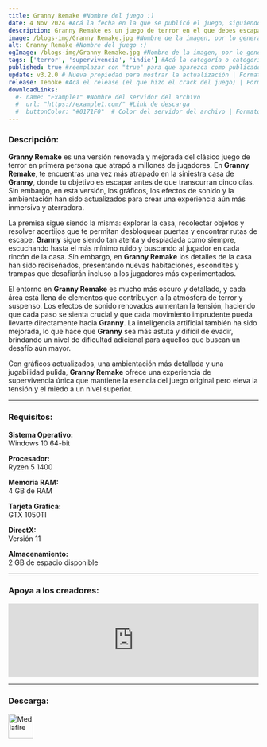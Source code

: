 ```yaml
---
title: Granny Remake #Nombre del juego :)
date: 4 Nov 2024 #Acá la fecha en la que se publicó el juego, siguiendo este formato: Dia "30", Mes "Oct", Año "2024" = como debe quedar: 30 Oct 2024
description: Granny Remake es un juego de terror en el que debes escapar de una casa oscura, perseguido por una astuta y feroz Abuela. Puedes elegir entre varias rutas, huir en coche, llamar a la policía, o desbloquear la puerta principal para salvarte. #Acá una mini descripción del juego
image: /blogs-img/Granny Remake.jpg #Nombre de la imagen, por lo general es exactamente el mismo nombre que el juego excluyendo lo ":" (Dos puntos)
alt: Granny Remake #Nombre del juego :)
ogImage: /blogs-img/Granny Remake.jpg #Nombre de la imagen, por lo general es exactamente el mismo nombre que el juego excluyendo lo ":" (Dos puntos)
tags: ['terror', 'supervivencia', 'indie'] #Acá la categoría o categorías del juego, si es más de una se coloca en este formato: ['categoría1', 'categoría2']
published: true #reemplazar con "true" para que aparezca como publicado
update: v3.2.0 # Nueva propiedad para mostrar la actualización | Formato: v1.0.0
release: Tenoke #Acá el release (el que hizo el crack del juego) | Formato: Nicolhetti
downloadLinks:
  #- name: "Example1" #Nombre del servidor del archivo
  #  url: "https://example1.com/" #Link de descarga
  #  buttonColor: "#0171F0"  # Color del servidor del archivo | Formato hexadecimal | MediaFire: #0171F0 | Buzzheavier: #FF6600 |
---
```


<!--En VSCode seleccionando una palabra, por ejemplo: "Granny Remake" y apretando Ctrl+F2 se seleccionan todas las palabras iguales-->

### Descripción:
**Granny Remake** es una versión renovada y mejorada del clásico juego de terror en primera persona que atrapó a millones de jugadores. En **Granny Remake**, te encuentras una vez más atrapado en la siniestra casa de **Granny**, donde tu objetivo es escapar antes de que transcurran cinco días. Sin embargo, en esta versión, los gráficos, los efectos de sonido y la ambientación han sido actualizados para crear una experiencia aún más inmersiva y aterradora.

La premisa sigue siendo la misma: explorar la casa, recolectar objetos y resolver acertijos que te permitan desbloquear puertas y encontrar rutas de escape. **Granny** sigue siendo tan atenta y despiadada como siempre, escuchando hasta el más mínimo ruido y buscando al jugador en cada rincón de la casa. Sin embargo, en **Granny Remake** los detalles de la casa han sido rediseñados, presentando nuevas habitaciones, escondites y trampas que desafiarán incluso a los jugadores más experimentados.

El entorno en **Granny Remake** es mucho más oscuro y detallado, y cada área está llena de elementos que contribuyen a la atmósfera de terror y suspenso. Los efectos de sonido renovados aumentan la tensión, haciendo que cada paso se sienta crucial y que cada movimiento imprudente pueda llevarte directamente hacia **Granny**. La inteligencia artificial también ha sido mejorada, lo que hace que **Granny** sea más astuta y difícil de evadir, brindando un nivel de dificultad adicional para aquellos que buscan un desafío aún mayor.

Con gráficos actualizados, una ambientación más detallada y una jugabilidad pulida, **Granny Remake** ofrece una experiencia de supervivencia única que mantiene la esencia del juego original pero eleva la tensión y el miedo a un nivel superior.
<!--Prompt para Chat-GPT: Hazme una descripción para el juego "Granny Remake" y cada que menciones "Granny Remake" ponlo en negrita -->

---

### Requisitos:
**Sistema Operativo:**  
Windows 10 64-bit

**Procesador:**  
Ryzen 5 1400

**Memoria RAM:**  
4 GB de RAM

**Tarjeta Gráfica:**  
GTX 1050TI

**DirectX:**  
Versión 11

**Almacenamiento:**  
2 GB de espacio disponible

<!--Si falta o sobra un requisito se quita o se agrega manteniendo el mismo formato-->

---

### Apoya a los creadores:
<iframe src="https://store.steampowered.com/widget/2110820/" frameborder="0" style="background-color: transparent; width: 100% !important; aspect-ratio: 646 / 190;"></iframe>

<!--Reemplazar los numeros (AppID) del juego (en este caso 2668510) por el numero (AppID) correspondiente con el juego a publicar-->
<!--El AppID se encuentra en la URL del Juego en Steam-->

---

### Descarga:

[<img src="https://gist.github.com/cxmeel/0dbc95191f239b631c3874f4ccf114e2/raw/download.svg" alt="Mediafire" height="50" />](https://www.mediafire.com/file/pn8r61y672zm46t/Granny_Remake_v3.2.0.zip/file)

<!-- # se debe reemplazar por el link de descarga-->

<!--NOMBRE-DEL-SERVICIO se debe reemplazar por el servicio donde está subido el juego-->
